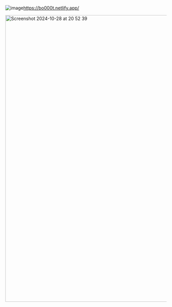![image](https://github.com/user-attachments/assets/e793d29a-03bb-4c32-8680-073721f4e121)https://bo000t.netlify.app/

<img width="892" alt="Screenshot 2024-10-28 at 20 52 39" src="https://github.com/user-attachments/assets/16c05f08-fdfc-419b-a74d-ccb32fa2bda2">

